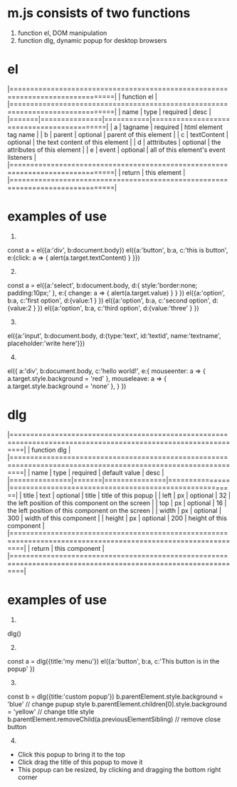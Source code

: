 # m.js consists of two functions
1. function el, DOM manipulation
2. function dlg, dynamic popup for desktop browsers


# el
|===============================================================================|
| function el									|
|===============================================================================|
| name	| type		| required  | desc					|
|=======|===============|===========|===========================================|
| a	| tagname	| required  | html element tag name			|
| b	| parent	| optional  | parent of this element			|
| c	| textContent	| optional  | the text content of this element		|
| d	| atttributes	| optional  | the attributes of this element		|
| e	| event		| optional  | all of this element's event listeners	|
|===============================================================================|
| return	| this element							|
|===============================================================================|

examples of use
===============

1.
const a = el({a:'div', b:document.body})
el({a:'button', b:a, c:'this is button', e:{click: a => { alert(a.target.textContent) } }})



2.
const a = el({a:'select', b:document.body, d:{ style:'border:none; padding:10px;' }, e:{ change: a => { alert(a.target.value) } } })
el({a:'option', b:a, c:'first option', d:{value:1 } })
el({a:'option', b:a, c:'second option', d:{value:2 } })
el({a:'option', b:a, c:'third option', d:{value:'three' } })


3.
el({a:'input', b:document.body, d:{type:'text', id:'textid', name:'textname', placeholder:'write here'}})



4.
el({
	a:'div',
	b:document.body,
	c:'hello world!',
	e:{
		mouseenter: a => { a.target.style.background = 'red' },
		mouseleave: a => { a.target.style.background = 'none' },
	}
})



# dlg
|===============================================================================================================|
| function dlg													|
|===============================================================================================================|
| name		| type	| required	| default value	| desc							|
|===============|=======|===============|===============|=======================================================|
| title		| text	| optional	| title		| title of this popup					|
| left		| px	| optional	| 32		| the left position of this component on the screen	|
| top		| px	| optional	| 16		| the left position of this component on the screen	|
| width		| px	| optional	| 300		| width of this component				|
| height	| px	| optional	| 200		| height of this component				|
|===============================================================================================================|
| return	| this component										|
|===============================================================================================================|

examples of use
===============

1.
dlg()



2.
const a = dlg({title:'my menu'})
el({a:'button', b:a, c:'This button is in the popup' })



3.
const b = dlg({title:'custom popup'})
b.parentElement.style.background = 'blue'		// change pupup style
b.parentElement.children[0].style.background = 'yellow'	// change title style
b.parentElement.removeChild(a.previousElementSibling)	// remove close button



4.
- Click this popup to bring it to the top
- Click drag the title of this popup to move it
- This popup can be resized, by clicking and dragging the bottom right corner

